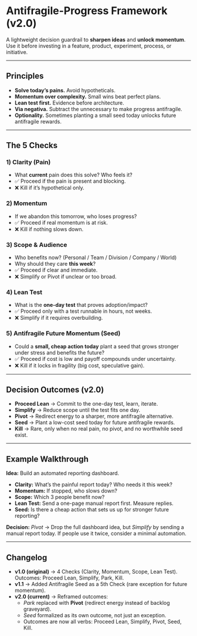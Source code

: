 # Antifragile-Progress Framework (v2.0)

A lightweight decision guardrail to **sharpen ideas** and **unlock momentum**.  
Use it before investing in a feature, product, experiment, process, or initiative.

---

## Principles
- **Solve today’s pains.** Avoid hypotheticals.  
- **Momentum over complexity.** Small wins beat perfect plans.  
- **Lean test first.** Evidence before architecture.  
- **Via negativa.** Subtract the unnecessary to make progress antifragile.  
- **Optionality.** Sometimes planting a small seed today unlocks future antifragile rewards.  

---

## The 5 Checks

### 1) Clarity (Pain)
- What **current** pain does this solve? Who feels it?  
- ✅ Proceed if the pain is present and blocking.  
- ❌ Kill if it’s hypothetical only.  

### 2) Momentum
- If we abandon this tomorrow, who loses progress?  
- ✅ Proceed if real momentum is at risk.  
- ❌ Kill if nothing slows down.  

### 3) Scope & Audience
- Who benefits now? (Personal / Team / Division / Company / World)  
- Why should they care **this week**?  
- ✅ Proceed if clear and immediate.  
- ❌ Simplify or Pivot if unclear or too broad.  

### 4) Lean Test
- What is the **one-day test** that proves adoption/impact?  
- ✅ Proceed only with a test runnable in hours, not weeks.  
- ❌ Simplify if it requires overbuilding.  

### 5) Antifragile Future Momentum (Seed)
- Could a **small, cheap action today** plant a seed that grows stronger under stress and benefits the future?  
- ✅ Proceed if cost is low and payoff compounds under uncertainty.  
- ❌ Kill if it locks in fragility (big cost, speculative gain).  

---

## Decision Outcomes (v2.0)

- **Proceed Lean** → Commit to the one-day test, learn, iterate.  
- **Simplify** → Reduce scope until the test fits one day.  
- **Pivot** → Redirect energy to a sharper, more antifragile alternative.  
- **Seed** → Plant a low-cost seed today for future antifragile rewards.  
- **Kill** → Rare, only when no real pain, no pivot, and no worthwhile seed exist.  

---

## Example Walkthrough

**Idea:** Build an automated reporting dashboard.  

- **Clarity:** What’s the painful report today? Who needs it this week?  
- **Momentum:** If stopped, who slows down?  
- **Scope:** Which 3 people benefit now?  
- **Lean Test:** Send a one-page manual report first. Measure replies.  
- **Seed:** Is there a cheap action that sets us up for stronger future reporting?  

**Decision:** *Pivot* → Drop the full dashboard idea, but *Simplify* by sending a manual report today. If people use it twice, consider a minimal automation.  

---

## Changelog

- **v1.0 (original)** → 4 Checks (Clarity, Momentum, Scope, Lean Test). Outcomes: Proceed Lean, Simplify, Park, Kill.  
- **v1.1** → Added Antifragile Seed as a 5th Check (rare exception for future momentum).  
- **v2.0 (current)** → Reframed outcomes:  
  - *Park* replaced with **Pivot** (redirect energy instead of backlog graveyard).  
  - *Seed* formalized as its own outcome, not just an exception.  
  - Outcomes are now all verbs: Proceed Lean, Simplify, Pivot, Seed, Kill.  
